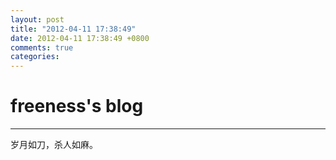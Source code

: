 ```yaml
---
layout: post
title: "2012-04-11 17:38:49"
date: 2012-04-11 17:38:49 +0800
comments: true
categories: 
---
```


# freeness's blog

----------

>
岁月如刀，杀人如麻。